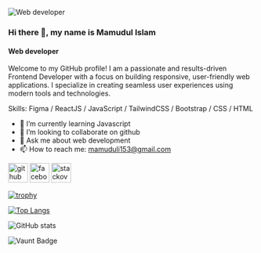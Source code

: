 ![Web developer](https://scontent.fdac24-2.fna.fbcdn.net/v/t39.30808-6/486969680_687459253850275_5997651792698031373_n.jpg?_nc_cat=111&ccb=1-7&_nc_sid=a5f93a&_nc_ohc=rdDG_mjQCd0Q7kNvwF6rmS-&_nc_oc=AdmjzmtXpJnny9B3-n-6QnTaJTrjfvNuFH6q43R6Qt5OzVdwWITDngtjGOgB6qsnuDU&_nc_zt=23&_nc_ht=scontent.fdac24-2.fna&_nc_gid=oENjiA9Ojy6XCDgPV9oMcQ&oh=00_AYFeqNCTaQOOy1SbmeGIJDcomoUHlJ68_9eYVq_dHmHYJQ&oe=67F68715)
### Hi there 👋, my name is Mamudul Islam
#### Web developer

Welcome to my GitHub profile! I am a passionate and results-driven Frontend Developer with a focus on building responsive, user-friendly web applications. I specialize in creating seamless user experiences using modern tools and technologies.

Skills: Figma / ReactJS / JavaScript / TailwindCSS / Bootstrap / CSS / HTML

- 🌱 I’m currently learning Javascript  
- 👯 I’m looking to collaborate on github 
- 💬 Ask me about web development  
- 📫 How to reach me: mamuduli153@gmail.com 


[<img src='https://cdn.jsdelivr.net/npm/simple-icons@3.0.1/icons/github.svg' alt='github' height='40'>](https://github.com/mamudulislam)  [<img src='https://cdn.jsdelivr.net/npm/simple-icons@3.0.1/icons/facebook.svg' alt='facebook' height='40'>](https://www.facebook.com/mamudul457)  [<img src='https://cdn.jsdelivr.net/npm/simple-icons@3.0.1/icons/stackoverflow.svg' alt='stackoverflow' height='40'>](https://stackoverflow.com/users/mamudul)  

[![trophy](https://github-profile-trophy.vercel.app/?username=mamudulislam)](https://github.com/ryo-ma/github-profile-trophy)

[![Top Langs](https://github-readme-stats.vercel.app/api/top-langs/?username=mamudulislam)](https://github.com/anuraghazra/github-readme-stats)

![GitHub stats](https://github-readme-stats.vercel.app/api?username=mamudulislam&show_icons=true)  

![Vaunt Badge](https://api.vaunt.dev/v1/github/entities/mamudulislam/contributions?format=svg&private=false)  

